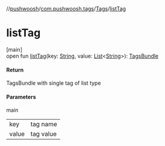 //[pushwoosh](../../../index.md)/[com.pushwoosh.tags](../index.md)/[Tags](index.md)/[listTag](list-tag.md)

# listTag

[main]\
open fun [listTag](list-tag.md)(key: [String](https://developer.android.com/reference/kotlin/java/lang/String.html), value: [List](https://developer.android.com/reference/kotlin/java/util/List.html)&lt;[String](https://developer.android.com/reference/kotlin/java/lang/String.html)&gt;): [TagsBundle](../-tags-bundle/index.md)

#### Return

TagsBundle with single tag of list type

#### Parameters

main

| | |
|---|---|
| key | tag name |
| value | tag value |
